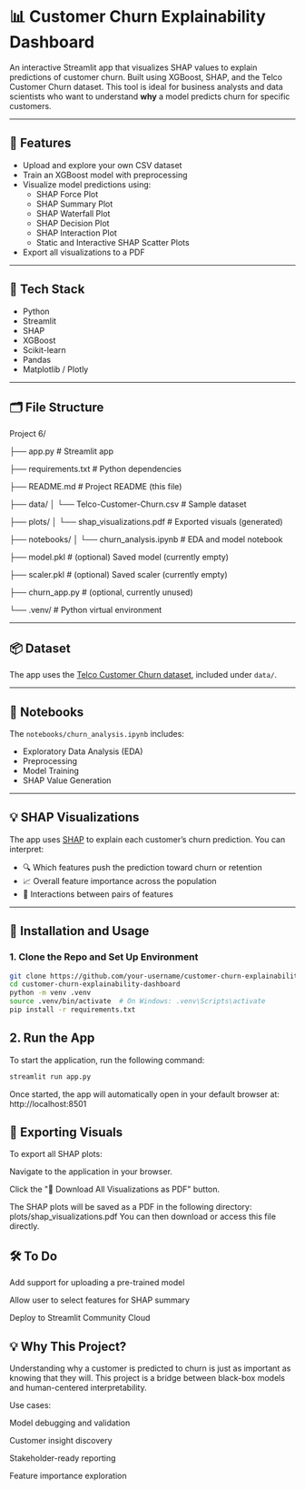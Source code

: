# 📊 Customer Churn Explainability Dashboard

An interactive Streamlit app that visualizes SHAP values to explain predictions of customer churn. Built using XGBoost, SHAP, and the Telco Customer Churn dataset. This tool is ideal for business analysts and data scientists who want to understand **why** a model predicts churn for specific customers.

---

## 🚀 Features

- Upload and explore your own CSV dataset
- Train an XGBoost model with preprocessing
- Visualize model predictions using:
  - SHAP Force Plot
  - SHAP Summary Plot
  - SHAP Waterfall Plot
  - SHAP Decision Plot
  - SHAP Interaction Plot
  - Static and Interactive SHAP Scatter Plots
- Export all visualizations to a PDF

---

## 🧰 Tech Stack

- Python
- Streamlit
- SHAP
- XGBoost
- Scikit-learn
- Pandas
- Matplotlib / Plotly

---

## 🗂️ File Structure

Project 6/

├── app.py                          # Streamlit app

├── requirements.txt                # Python dependencies

├── README.md                       # Project README (this file)

├── data/
│ └── Telco-Customer-Churn.csv      # Sample dataset

├── plots/
│ └── shap_visualizations.pdf       # Exported visuals (generated)

├── notebooks/
│ └── churn_analysis.ipynb          # EDA and model notebook

├── model.pkl                       # (optional) Saved model (currently empty)

├── scaler.pkl                      # (optional) Saved scaler (currently empty)

├── churn_app.py                    # (optional, currently unused)

└── .venv/                          # Python virtual environment


---

## 📦 Dataset

The app uses the [Telco Customer Churn dataset](https://www.kaggle.com/datasets/blastchar/telco-customer-churn), included under `data/`.

---

## 📒 Notebooks

The `notebooks/churn_analysis.ipynb` includes:

- Exploratory Data Analysis (EDA)
- Preprocessing
- Model Training
- SHAP Value Generation

---

## 💡 SHAP Visualizations

The app uses [SHAP](https://github.com/slundberg/shap) to explain each customer’s churn prediction. You can interpret:

- 🔍 Which features push the prediction toward churn or retention
- 📈 Overall feature importance across the population
- 🔁 Interactions between pairs of features

---

## 🧪 Installation and Usage

### 1. Clone the Repo and Set Up Environment

```bash
git clone https://github.com/your-username/customer-churn-explainability-dashboard.git
cd customer-churn-explainability-dashboard
python -m venv .venv
source .venv/bin/activate  # On Windows: .venv\Scripts\activate
pip install -r requirements.txt
```

## 2. Run the App

To start the application, run the following command:

```bash
streamlit run app.py
```

Once started, the app will automatically open in your default browser at:  http://localhost:8501

## 📄 Exporting Visuals
To export all SHAP plots:

Navigate to the application in your browser.

Click the "📄 Download All Visualizations as PDF" button.

The SHAP plots will be saved as a PDF in the following directory: plots/shap_visualizations.pdf
You can then download or access this file directly.

## 🛠️ To Do
 Add support for uploading a pre-trained model

 Allow user to select features for SHAP summary

 Deploy to Streamlit Community Cloud

## 💡 Why This Project?
Understanding why a customer is predicted to churn is just as important as knowing that they will. This project is a bridge between black-box models and human-centered interpretability.

Use cases:

Model debugging and validation

Customer insight discovery

Stakeholder-ready reporting

Feature importance exploration
